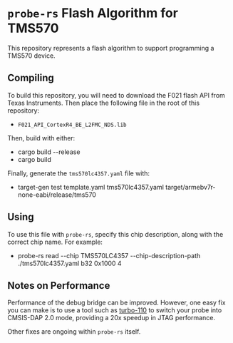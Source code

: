 # `probe-rs` Flash Algorithm for TMS570

This repository represents a flash algorithm to support programming a TMS570 device.

## Compiling

To build this repository, you will need to download the F021 flash API from Texas Instruments. Then place the following file in the root of this repository:

* `F021_API_CortexR4_BE_L2FMC_NDS.lib`

Then, build with either:

* cargo build --release
* cargo build

Finally, generate the `tms570lc4357.yaml` file with:

* target-gen test template.yaml tms570lc4357.yaml target/armebv7r-none-eabi/release/tms570

## Using

To use this file with `probe-rs`, specify this chip description, along with the correct chip name. For example:

* probe-rs read --chip TMS570LC4357 --chip-description-path ./tms570lc4357.yaml b32 0x1000 4

## Notes on Performance

Performance of the debug bridge can be improved. However, one easy fix you can make is to use a tool such as [turbo-110](https://github.com/xobs/turbo-110) to switch your probe into CMSIS-DAP 2.0 mode, providing a 20x speedup in JTAG performance.

Other fixes are ongoing within `probe-rs` itself.
